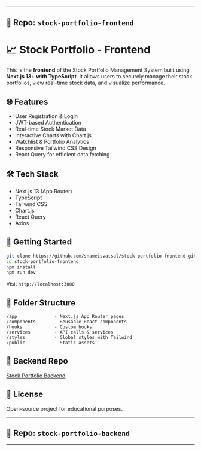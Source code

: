 
---

## 📂 **Repo:** `stock-portfolio-frontend`


# 📈 Stock Portfolio - Frontend

This is the **frontend** of the Stock Portfolio Management System built using **Next.js 13+ with TypeScript**. It allows users to securely manage their stock portfolios, view real-time stock data, and visualize performance.

## 🌐 Features
- User Registration & Login
- JWT-based Authentication
- Real-time Stock Market Data
- Interactive Charts with Chart.js
- Watchlist & Portfolio Analytics
- Responsive Tailwind CSS Design
- React Query for efficient data fetching

## 🛠 Tech Stack
- Next.js 13 (App Router)
- TypeScript
- Tailwind CSS
- Chart.js
- React Query
- Axios

## 🚀 Getting Started
```bash
git clone https://github.com/snameisvatsal/stock-portfolio-frontend.git
cd stock-portfolio-frontend
npm install
npm run dev
```
Visit `http://localhost:3000`

## 📂 Folder Structure
```
/app              - Next.js App Router pages
/components       - Reusable React components
/hooks            - Custom hooks
/services         - API calls & services
/styles           - Global styles with Tailwind
/public           - Static assets
```

## 🔗 Backend Repo
[Stock Portfolio Backend](https://github.com/snameisvatsal/stock-portfolio-backend)

## 📝 License
Open-source project for educational purposes.

---

## 📂 **Repo:** `stock-portfolio-backend`

---
